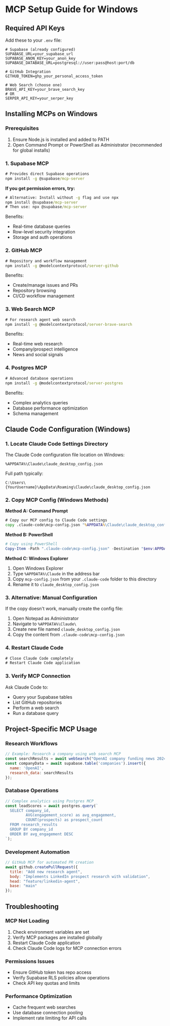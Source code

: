 # MCP Setup Guide for Windows

## Required API Keys

Add these to your `.env` file:

```env
# Supabase (already configured)
SUPABASE_URL=your_supabase_url
SUPABASE_ANON_KEY=your_anon_key
SUPABASE_DATABASE_URL=postgresql://user:pass@host:port/db

# GitHub Integration
GITHUB_TOKEN=ghp_your_personal_access_token

# Web Search (choose one)
BRAVE_API_KEY=your_brave_search_key
# OR
SERPER_API_KEY=your_serper_key
```

## Installing MCPs on Windows

### Prerequisites
1. Ensure Node.js is installed and added to PATH
2. Open Command Prompt or PowerShell as Administrator (recommended for global installs)

### 1. Supabase MCP
```cmd
# Provides direct Supabase operations
npm install -g @supabase/mcp-server
```

**If you get permission errors, try:**
```cmd
# Alternative: Install without -g flag and use npx
npm install @supabase/mcp-server
# Then use: npx @supabase/mcp-server
```

Benefits:
- Real-time database queries
- Row-level security integration
- Storage and auth operations

### 2. GitHub MCP  
```cmd
# Repository and workflow management
npm install -g @modelcontextprotocol/server-github
```

Benefits:
- Create/manage issues and PRs
- Repository browsing
- CI/CD workflow management

### 3. Web Search MCP
```cmd
# For research agent web search
npm install -g @modelcontextprotocol/server-brave-search
```

Benefits:
- Real-time web research
- Company/prospect intelligence
- News and social signals

### 4. Postgres MCP
```cmd
# Advanced database operations
npm install -g @modelcontextprotocol/server-postgres
```

Benefits:
- Complex analytics queries
- Database performance optimization
- Schema management

## Claude Code Configuration (Windows)

### 1. Locate Claude Code Settings Directory
The Claude Code configuration file location on Windows:
```
%APPDATA%\Claude\claude_desktop_config.json
```

Full path typically:
```
C:\Users\{YourUsername}\AppData\Roaming\Claude\claude_desktop_config.json
```

### 2. Copy MCP Config (Windows Methods)

**Method A: Command Prompt**
```cmd
# Copy our MCP config to Claude Code settings
copy .claude-code\mcp-config.json "%APPDATA%\Claude\claude_desktop_config.json"
```

**Method B: PowerShell**  
```powershell
# Copy using PowerShell
Copy-Item -Path ".claude-code\mcp-config.json" -Destination "$env:APPDATA\Claude\claude_desktop_config.json"
```

**Method C: Windows Explorer**
1. Open Windows Explorer
2. Type `%APPDATA%\Claude` in the address bar
3. Copy `mcp-config.json` from your `.claude-code` folder to this directory
4. Rename it to `claude_desktop_config.json`

### 3. Alternative: Manual Configuration
If the copy doesn't work, manually create the config file:

1. Open Notepad as Administrator
2. Navigate to `%APPDATA%\Claude\`
3. Create new file named `claude_desktop_config.json`
4. Copy the content from `.claude-code\mcp-config.json`

### 4. Restart Claude Code
```cmd
# Close Claude Code completely
# Restart Claude Code application
```

### 3. Verify MCP Connection
Ask Claude Code to:
- Query your Supabase tables
- List GitHub repositories  
- Perform a web search
- Run a database query

## Project-Specific MCP Usage

### Research Workflows
```javascript
// Example: Research a company using web search MCP
const searchResults = await webSearch("OpenAI company funding news 2024");
const companyData = await supabase.table('companies').insert({
  name: 'OpenAI', 
  research_data: searchResults
});
```

### Database Operations
```javascript
// Complex analytics using Postgres MCP
const leadScores = await postgres.query(`
  SELECT company_id, 
         AVG(engagement_score) as avg_engagement,
         COUNT(prospects) as prospect_count
  FROM research_results 
  GROUP BY company_id 
  ORDER BY avg_engagement DESC
`);
```

### Development Automation
```javascript
// GitHub MCP for automated PR creation
await github.createPullRequest({
  title: "Add new research agent",
  body: "Implements LinkedIn prospect research with validation",
  head: "feature/linkedin-agent",
  base: "main"
});
```

## Troubleshooting

### MCP Not Loading
1. Check environment variables are set
2. Verify MCP packages are installed globally
3. Restart Claude Code application
4. Check Claude Code logs for MCP connection errors

### Permissions Issues
- Ensure GitHub token has repo access
- Verify Supabase RLS policies allow operations
- Check API key quotas and limits

### Performance Optimization
- Cache frequent web searches
- Use database connection pooling
- Implement rate limiting for API calls